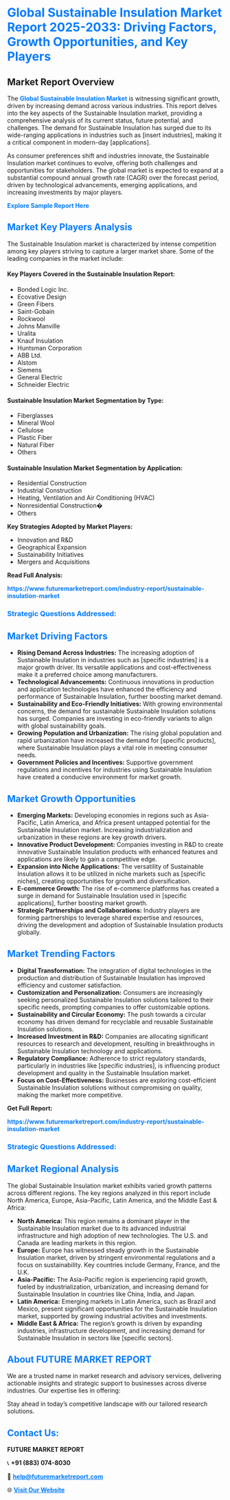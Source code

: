 <h1 style="color: #007BFF;">Global Sustainable Insulation Market Report 2025-2033: Driving Factors, Growth Opportunities, and Key Players</h1>

<section id="overview">
<h2>Market Report Overview</h2>
<p>The <a href="https://www.futuremarketreport.com/industry-report/sustainable-insulation-market" style="color: #007BFF; text-decoration: none;"><strong>Global Sustainable Insulation Market</strong></a> is witnessing significant growth, driven by increasing demand across various industries. This report delves into the key aspects of the Sustainable Insulation market, providing a comprehensive analysis of its current status, future potential, and challenges. The demand for Sustainable Insulation has surged due to its wide-ranging applications in industries such as [insert industries], making it a critical component in modern-day [applications].</p>
<p>As consumer preferences shift and industries innovate, the Sustainable Insulation market continues to evolve, offering both challenges and opportunities for stakeholders. The global market is expected to expand at a substantial compound annual growth rate (CAGR) over the forecast period, driven by technological advancements, emerging applications, and increasing investments by major players.</p>
</section>

<section id="overview">
<p><a href="https://www.futuremarketreport.com/request-sample/reportId=84979" style="color: #007BFF; text-decoration: none;"><strong>Explore Sample Report Here</strong></a></p>
</section>

<section id="key-players">
<h2 style="color: #007BFF;">Market Key Players Analysis</h2>
<p>The Sustainable Insulation market is characterized by intense competition among key players striving to capture a larger market share. Some of the leading companies in the market include:</p>
<h4>Key Players Covered in the Sustainable Insulation Report:</h4>
<ul><li>Bonded Logic Inc.</li><li>Ecovative Design</li><li>Green Fibers</li><li>Saint-Gobain</li><li>Rockwool</li><li>Johns Manville</li><li>Uralita</li><li>Knauf Insulation</li><li>Huntsman Corporation</li><li>ABB Ltd.</li><li>Alstom</li><li>Siemens</li><li>General Electric</li><li>Schneider Electric</li></ul>
<h4>Sustainable Insulation Market Segmentation by Type:</h4>
<ul><li>Fiberglasses</li><li>Mineral Wool</li><li>Cellulose</li><li>Plastic Fiber</li><li>Natural Fiber</li><li>Others</li></ul>

<h4>Sustainable Insulation Market Segmentation by Application:</h4>
<ul><li>Residential Construction</li><li>Industrial Construction</li><li>Heating, Ventilation and Air Conditioning (HVAC)</li><li>Nonresidential Construction�</li><li>Others</li></ul>
<p><strong>Key Strategies Adopted by Market Players:</strong></p>
<ul>
<li>Innovation and R&D</li>
<li>Geographical Expansion</li>
<li>Sustainability Initiatives</li>
<li>Mergers and Acquisitions</li>
</ul>
</section>

<section>
<p><strong>Read Full Analysis: </strong></p><a href="https://www.futuremarketreport.com/industry-report/sustainable-insulation-market" style="color: #007BFF; text-decoration: none;"><strong>https://www.futuremarketreport.com/industry-report/sustainable-insulation-market</strong></a>
<h3 style="color: #007BFF;">Strategic Questions Addressed:</h3>
</section>

<section id="driving-factors">
<h2 style="color: #007BFF;">Market Driving Factors</h2>
<ul>
<li><strong>Rising Demand Across Industries:</strong> The increasing adoption of Sustainable Insulation in industries such as [specific industries] is a major growth driver. Its versatile applications and cost-effectiveness make it a preferred choice among manufacturers.</li>
<li><strong>Technological Advancements:</strong> Continuous innovations in production and application technologies have enhanced the efficiency and performance of Sustainable Insulation, further boosting market demand.</li>
<li><strong>Sustainability and Eco-Friendly Initiatives:</strong> With growing environmental concerns, the demand for sustainable Sustainable Insulation solutions has surged. Companies are investing in eco-friendly variants to align with global sustainability goals.</li>
<li><strong>Growing Population and Urbanization:</strong> The rising global population and rapid urbanization have increased the demand for [specific products], where Sustainable Insulation plays a vital role in meeting consumer needs.</li>
<li><strong>Government Policies and Incentives:</strong> Supportive government regulations and incentives for industries using Sustainable Insulation have created a conducive environment for market growth.</li>
</ul>
</section>

<section id="growth-opportunities">
<h2 style="color: #007BFF;">Market Growth Opportunities</h2>
<ul>
<li><strong>Emerging Markets:</strong> Developing economies in regions such as Asia-Pacific, Latin America, and Africa present untapped potential for the Sustainable Insulation market. Increasing industrialization and urbanization in these regions are key growth drivers.</li>
<li><strong>Innovative Product Development:</strong> Companies investing in R&D to create innovative Sustainable Insulation products with enhanced features and applications are likely to gain a competitive edge.</li>
<li><strong>Expansion into Niche Applications:</strong> The versatility of Sustainable Insulation allows it to be utilized in niche markets such as [specific niches], creating opportunities for growth and diversification.</li>
<li><strong>E-commerce Growth:</strong> The rise of e-commerce platforms has created a surge in demand for Sustainable Insulation used in [specific applications], further boosting market growth.</li>
<li><strong>Strategic Partnerships and Collaborations:</strong> Industry players are forming partnerships to leverage shared expertise and resources, driving the development and adoption of Sustainable Insulation products globally.</li>
</ul>
</section>

<section id="trending-factors">
<h2 style="color: #007BFF;">Market Trending Factors</h2>
<ul>
<li><strong>Digital Transformation:</strong> The integration of digital technologies in the production and distribution of Sustainable Insulation has improved efficiency and customer satisfaction.</li>
<li><strong>Customization and Personalization:</strong> Consumers are increasingly seeking personalized Sustainable Insulation solutions tailored to their specific needs, prompting companies to offer customizable options.</li>
<li><strong>Sustainability and Circular Economy:</strong> The push towards a circular economy has driven demand for recyclable and reusable Sustainable Insulation solutions.</li>
<li><strong>Increased Investment in R&D:</strong> Companies are allocating significant resources to research and development, resulting in breakthroughs in Sustainable Insulation technology and applications.</li>
<li><strong>Regulatory Compliance:</strong> Adherence to strict regulatory standards, particularly in industries like [specific industries], is influencing product development and quality in the Sustainable Insulation market.</li>
<li><strong>Focus on Cost-Effectiveness:</strong> Businesses are exploring cost-efficient Sustainable Insulation solutions without compromising on quality, making the market more competitive.</li>
</ul>
</section>

<section>
<p><strong>Get Full Report: </strong></p><a href="https://www.futuremarketreport.com/industry-report/sustainable-insulation-market" style="color: #007BFF; text-decoration: none;"><strong>https://www.futuremarketreport.com/industry-report/sustainable-insulation-market</strong></a>
<h3 style="color: #007BFF;">Strategic Questions Addressed:</h3>
</section>


<section id="regional-analysis">
<h2 style="color: #007BFF;">Market Regional Analysis</h2>
<p>The global Sustainable Insulation market exhibits varied growth patterns across different regions. The key regions analyzed in this report include North America, Europe, Asia-Pacific, Latin America, and the Middle East & Africa:</p>
<ul>
<li><strong>North America:</strong> This region remains a dominant player in the Sustainable Insulation market due to its advanced industrial infrastructure and high adoption of new technologies. The U.S. and Canada are leading markets in this region.</li>
<li><strong>Europe:</strong> Europe has witnessed steady growth in the Sustainable Insulation market, driven by stringent environmental regulations and a focus on sustainability. Key countries include Germany, France, and the U.K.</li>
<li><strong>Asia-Pacific:</strong> The Asia-Pacific region is experiencing rapid growth, fueled by industrialization, urbanization, and increasing demand for Sustainable Insulation in countries like China, India, and Japan.</li>
<li><strong>Latin America:</strong> Emerging markets in Latin America, such as Brazil and Mexico, present significant opportunities for the Sustainable Insulation market, supported by growing industrial activities and investments.</li>
<li><strong>Middle East & Africa:</strong> The region’s growth is driven by expanding industries, infrastructure development, and increasing demand for Sustainable Insulation in sectors like [specific sectors].</li>
</ul>
</section>

<footer>
<h2 style="color: #007BFF;">About FUTURE MARKET REPORT</h2>
<p>We are a trusted name in market research and advisory services, delivering actionable insights and strategic support to businesses across diverse industries. Our expertise lies in offering:</p>

<p>Stay ahead in today’s competitive landscape with our tailored research solutions.</p>

<h2 style="color: #007BFF;">Contact Us:</h2>
<p><strong>FUTURE MARKET REPORT</strong></p>
<p>📞 <strong>+91 (883) 074-8030</strong></p>
<p>📧 <strong><a href="mailto:help@futuremarketreport.com" style="color: #007BFF;">help@futuremarketreport.com</a></strong></p>
<p>🌐 <strong><a href="https://www.futuremarketreport.com/" style="color: #007BFF;">Visit Our Website</a></strong></p>
</footer>